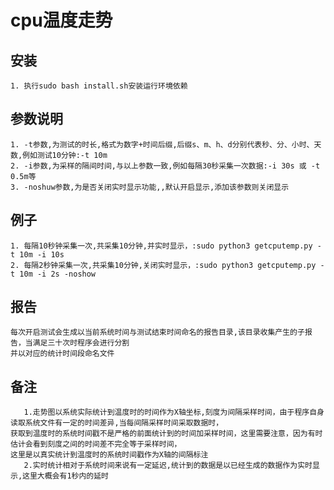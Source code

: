 # cpu温度走势
## 安装
    1. 执行sudo bash install.sh安装运行环境依赖
## 参数说明
    1. -t参数,为测试的时长,格式为数字+时间后缀,后缀s、m、h、d分别代表秒、分、小时、天数,例如测试10分钟:-t 10m
    2. -i参数,为采样的隔间时间,与以上参数一致,例如每隔30秒采集一次数据:-i 30s 或 -t 0.5m等
    3. -noshuw参数,为是否关闭实时显示功能,,默认开启显示,添加该参数则关闭显示
## 例子
    1. 每隔10秒钟采集一次,共采集10分钟,并实时显示，:sudo python3 getcputemp.py -t 10m -i 10s
    2. 每隔2秒钟采集一次,共采集10分钟,关闭实时显示，:sudo python3 getcputemp.py -t 10m -i 2s -noshow
## 报告
    每次开启测试会生成以当前系统时间与测试结束时间命名的报告目录,该目录收集产生的子报告，当满足三十次时程序会进行分割
    并以对应的统计时间段命名文件
## 备注
       1.走势图以系统实际统计到温度时的时间作为X轴坐标,刻度为间隔采样时间，由于程序自身读取系统文件有一定的时间差异,当每间隔采样时间采取数据时，
    获取到温度时的系统时间戳不是严格的前面统计到的时间加采样时间，这里需要注意，因为有时估计会看到刻度之间的时间差不完全等于采样时间，
    这里是以真实统计到温度时的系统时间戳作为X轴的间隔标注
       2.实时统计相对于系统时间来说有一定延迟,统计到的数据是以已经生成的数据作为实时显示,这里大概会有1秒内的延时
